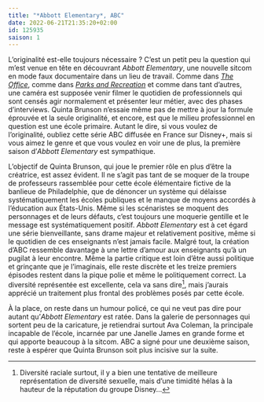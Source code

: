 ```yaml
---
title: "*Abbott Elementary*, ABC"
date: 2022-06-21T21:35:20+02:00
id: 125935
saison: 1
---
```


L’originalité est-elle toujours nécessaire ? C’est un petit peu la question qui m’est venue en tête en découvrant *Abbott Elementary*, une nouvelle sitcom en mode faux documentaire dans un lieu de travail. Comme dans [*The Office*](https://voiretmanger.fr/office-gervais-merchant-nbc/), comme dans [*Parks and Recreation*](https://voiretmanger.fr/parks-recreation-daniels-schur-nbc/) et comme dans tant d’autres, une caméra est supposée venir filmer le quotidien de professionnels qui sont censés agir normalement et présenter leur métier, avec des phases d’interviews. Quinta Brunson n’essaie même pas de mettre à jour la formule éprouvée et la seule originalité, et encore, est que le milieu professionnel en question est une école primaire. Autant le dire, si vous voulez de l’originalité, oubliez cette série ABC diffusée en France sur Disney+, mais si vous aimez le genre et que vous voulez en voir une de plus, la première saison d’*Abbott Elementary* est sympathique.

L’objectif de Quinta Brunson, qui joue le premier rôle en plus d’être la créatrice, est assez évident. Il ne s’agit pas tant de se moquer de la troupe de professeurs rassemblée pour cette école élémentaire fictive de la banlieue de Philadelphie, que de dénoncer un système qui délaisse systématiquement les écoles publiques et le manque de moyens accordés à l’éducation aux États-Unis. Même si les scénaristes se moquent des personnages et de leurs défauts, c’est toujours une moquerie gentille et le message est systématiquement positif. *Abbott Elementary* est à cet égard une série bienveillante, sans drame majeur et relativement positive, même si le quotidien de ces enseignants n’est jamais facile. Malgré tout, la création d’ABC ressemble davantage à une lettre d’amour aux enseignants qu’à un pugilat à leur encontre. Même la partie critique est loin d’être aussi politique et grinçante que je l’imaginais, elle reste discrète et les treize premiers épisodes restent dans la pique polie et même le politiquement correct. La diversité représentée est excellente, cela va sans dire[^1], mais j’aurais apprécié un traitement plus frontal des problèmes posés par cette école.

À la place, on reste dans un humour policé, ce qui ne veut pas dire pour autant qu’*Abbott Elementary* est ratée. Dans la galerie de personnages qui sortent peu de la caricature, je retiendrai surtout Ava Coleman, la principale incapable de l’école, incarnée par une Janelle James en grande forme et qui apporte beaucoup à la sitcom. ABC a signé pour une deuxième saison, reste à espérer que Quinta Brunson soit plus incisive sur la suite. 

[^1]: Diversité raciale surtout, il y a bien une tentative de meilleure représentation de diversité sexuelle, mais d’une timidité hélas à la hauteur de la réputation du groupe Disney…
